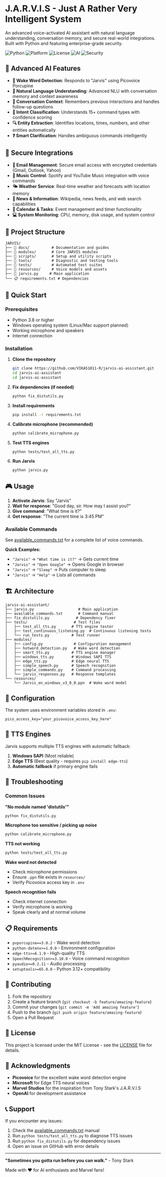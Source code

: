 # J.A.R.V.I.S - Just A Rather Very Intelligent System

An advanced voice-activated AI assistant with natural language understanding, conversation memory, and secure real-world integrations. Built with Python and featuring enterprise-grade security.

![Python](https://img.shields.io/badge/python-v3.8+-blue.svg)
![Platform](https://img.shields.io/badge/platform-windows-lightgrey.svg)
![License](https://img.shields.io/badge/license-MIT-green.svg)
![AI](https://img.shields.io/badge/AI-Advanced%20NLU-brightgreen.svg)
![Security](https://img.shields.io/badge/Security-Enterprise%20Grade-red.svg)

## 🧠 Advanced AI Features

- **🎤 Wake Word Detection**: Responds to "Jarvis" using Picovoice Porcupine
- **🧠 Natural Language Understanding**: Advanced NLU with conversation memory and context awareness
- **💬 Conversation Context**: Remembers previous interactions and handles follow-up questions
- **🎯 Intent Classification**: Understands 15+ command types with confidence scoring
- **🔍 Entity Extraction**: Identifies locations, times, numbers, and other entities automatically
- **❓ Smart Clarification**: Handles ambiguous commands intelligently

## 🔐 Secure Integrations

- **📧 Email Management**: Secure email access with encrypted credentials (Gmail, Outlook, Yahoo)
- **🎵 Music Control**: Spotify and YouTube Music integration with voice commands
- **🌤️ Weather Service**: Real-time weather and forecasts with location memory
- **📰 News & Information**: Wikipedia, news feeds, and web search capabilities
- **📅 Calendar & Tasks**: Event management and timer functionality
- **💻 System Monitoring**: CPU, memory, disk usage, and system control

## 📁 Project Structure

```
JARVIS/
├── 📁 docs/          # Documentation and guides
├── 📁 modules/       # Core JARVIS modules
├── 📁 scripts/       # Setup and utility scripts
├── 📁 tools/         # Diagnostic and testing tools
├── 📁 tests/         # Automated test suites
├── 📁 resources/     # Voice models and assets
├── 🤖 jarvis.py     # Main application
└── 📋 requirements.txt # Dependencies
```

## 🚀 Quick Start

### Prerequisites
- Python 3.8 or higher
- Windows operating system (Linux/Mac support planned)
- Working microphone and speakers
- Internet connection

### Installation

1. **Clone the repository**
   ```bash
   git clone https://github.com/VIKAS1011-R/jarvis-ai-assistant.git
   cd jarvis-ai-assistant
   cd jarvis-ai-assistant
   ```

2. **Fix dependencies (if needed)**
   ```bash
   python fix_distutils.py
   ```

3. **Install requirements**
   ```bash
   pip install -r requirements.txt
   ```

4. **Calibrate microphone (recommended)**
   ```bash
   python calibrate_microphone.py
   ```

5. **Test TTS engines**
   ```bash
   python tests/test_all_tts.py
   ```

5. **Run Jarvis**
   ```bash
   python jarvis.py
   ```

## 🎮 Usage

1. **Activate Jarvis**: Say "Jarvis"
2. **Wait for response**: "Good day, sir. How may I assist you?"
3. **Give command**: "What time is it?"
4. **Get response**: "The current time is 3:45 PM"

### Available Commands

See [available_commands.txt](available_commands.txt) for a complete list of voice commands.

**Quick Examples:**
- `"Jarvis"` → `"What time is it?"` → Gets current time
- `"Jarvis"` → `"Open Google"` → Opens Google in browser
- `"Jarvis"` → `"Sleep"` → Puts computer to sleep
- `"Jarvis"` → `"Help"` → Lists all commands

## 🏗️ Architecture

```
jarvis-ai-assistant/
├── jarvis.py                    # Main application
├── available_commands.txt       # Command manual
├── fix_distutils.py            # Dependency fixer
├── tests/                     # Test files
│   ├── test_all_tts.py       # TTS engine tester
│   ├── test_continuous_listening.py  # Continuous listening tests
│   └── run_tests.py          # Test runner
├── modules/
│   ├── config.py              # Configuration management
│   ├── hotword_detection.py   # Wake word detection
│   ├── smart_tts.py          # TTS engine manager
│   ├── windows_tts.py        # Windows SAPI TTS
│   ├── edge_tts.py           # Edge neural TTS
│   ├── simple_speech.py      # Speech recognition
│   ├── simple_commands.py    # Command processing
│   └── jarvis_responses.py   # Response templates
└── resources/
    └── Jarvis_en_windows_v3_0_0.ppn  # Wake word model
```

## 🔧 Configuration

The system uses environment variables stored in `.env`:

```env
pico_access_key="your_picovoice_access_key_here"
```

## 🎵 TTS Engines

Jarvis supports multiple TTS engines with automatic fallback:

1. **Windows SAPI** (Most reliable)
2. **Edge TTS** (Best quality - requires `pip install edge-tts`)
3. **Automatic fallback** if primary engine fails

## 🐛 Troubleshooting

### Common Issues

**"No module named 'distutils'"**
```bash
python fix_distutils.py
```

**Microphone too sensitive / picking up noise**
```bash
python calibrate_microphone.py
```

**TTS not working**
```bash
python tests/test_all_tts.py
```

**Wake word not detected**
- Check microphone permissions
- Ensure `.ppn` file exists in `resources/`
- Verify Picovoice access key in `.env`

**Speech recognition fails**
- Check internet connection
- Verify microphone is working
- Speak clearly and at normal volume

## 📋 Requirements

- `pvporcupine==3.0.2` - Wake word detection
- `python-dotenv>=1.0.0` - Environment configuration
- `edge-tts>=6.1.9` - High-quality TTS
- `SpeechRecognition>=3.10.0` - Voice command recognition
- `pyaudio>=0.2.11` - Audio processing
- `setuptools>=65.0.0` - Python 3.12+ compatibility

## 🤝 Contributing

1. Fork the repository
2. Create a feature branch (`git checkout -b feature/amazing-feature`)
3. Commit your changes (`git commit -m 'Add amazing feature'`)
4. Push to the branch (`git push origin feature/amazing-feature`)
5. Open a Pull Request

## 📄 License

This project is licensed under the MIT License - see the [LICENSE](LICENSE) file for details.

## 🙏 Acknowledgments

- **Picovoice** for the excellent wake word detection engine
- **Microsoft** for Edge TTS neural voices
- **Marvel Studios** for the inspiration from Tony Stark's J.A.R.V.I.S
- **OpenAI** for development assistance

## 📞 Support

If you encounter any issues:

1. Check the [available_commands.txt](available_commands.txt) manual
2. Run `python tests/test_all_tts.py` to diagnose TTS issues
3. Run `python fix_distutils.py` for dependency issues
4. Open an issue on GitHub with error details

---

**"Sometimes you gotta run before you can walk."** - Tony Stark

Made with ❤️ for AI enthusiasts and Marvel fans!